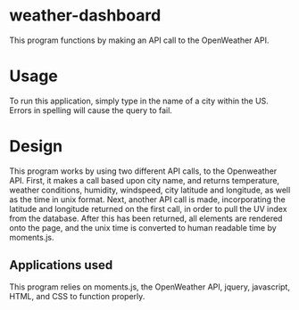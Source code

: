 # weather-dashboard
This program functions by making an API call to the OpenWeather API.

# Usage
To run this application, simply type in the name of a city within the US. Errors in spelling will cause the query to fail.

# Design
This program works by using two different API calls, to the Openweather API. First, it makes a call based upon city name, and returns
temperature, weather conditions, humidity, windspeed, city latitude and longitude, as well as the time in unix format.
Next, another API call is made, incorporating the latitude and longitude returned on the first call, in order to pull the UV index from the database.
After this has been returned, all elements are rendered onto the page, and the unix time is converted to human readable time by moments.js.

## Applications used
This program relies on moments.js, the OpenWeather API, jquery, javascript, HTML, and CSS to function properly.

